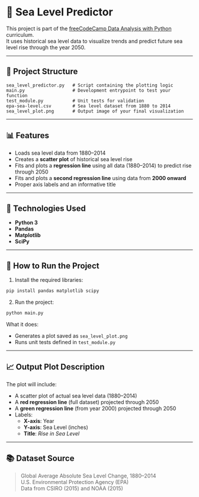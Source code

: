 # 🌊 Sea Level Predictor

This project is part of the [freeCodeCamp Data Analysis with Python](https://www.freecodecamp.org/learn/data-analysis-with-python/) curriculum.  
It uses historical sea level data to visualize trends and predict future sea level rise through the year 2050.

---

## 📁 Project Structure

```
sea_level_predictor.py   # Script containing the plotting logic  
main.py                  # Development entrypoint to test your function  
test_module.py           # Unit tests for validation  
epa-sea-level.csv        # Sea level dataset from 1880 to 2014  
sea_level_plot.png       # Output image of your final visualization  
```

---

## 📊 Features

- Loads sea level data from 1880–2014  
- Creates a **scatter plot** of historical sea level rise  
- Fits and plots a **regression line** using all data (1880–2014) to predict rise through 2050  
- Fits and plots a **second regression line** using data from **2000 onward**  
- Proper axis labels and an informative title  

---

## 🧪 Technologies Used

- **Python 3**
- **Pandas**
- **Matplotlib**
- **SciPy**

---

## 🚀 How to Run the Project

1. Install the required libraries:

```bash
pip install pandas matplotlib scipy
```

2. Run the project:

```bash
python main.py
```

What it does:

- Generates a plot saved as `sea_level_plot.png`  
- Runs unit tests defined in `test_module.py`

---

## 📈 Output Plot Description

The plot will include:

- A scatter plot of actual sea level data (1880–2014)  
- A **red regression line** (full dataset) projected through 2050  
- A **green regression line** (from year 2000) projected through 2050  
- Labels:
  - **X-axis**: Year  
  - **Y-axis**: Sea Level (inches)  
  - **Title**: *Rise in Sea Level*

---

## 📚 Dataset Source

> Global Average Absolute Sea Level Change, 1880–2014  
> U.S. Environmental Protection Agency (EPA)  
> Data from CSIRO (2015) and NOAA (2015)
